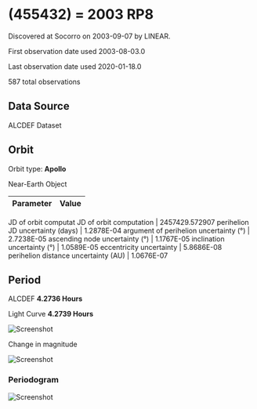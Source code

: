 # (455432) = 2003 RP8

Discovered at Socorro on 2003-09-07 by LINEAR.

First observation date used	2003-08-03.0

Last observation date used	2020-01-18.0

587 total observations

## Data Source

ALCDEF Dataset

## Orbit

Orbit type: **Apollo**

Near-Earth Object

Parameter | Value
| :--- | ---:
JD of orbit computat
JD of orbit computation		|	2457429.572907
perihelion JD uncertainty (days) |	1.2878E-04
argument of perihelion uncertainty (°) |	2.7238E-05
ascending node uncertainty (°)	|	1.1767E-05
inclination uncertainty (°)	|	1.0589E-05
eccentricity uncertainty	|	5.8686E-08
perihelion distance uncertainty (AU)  |	1.0676E-07

## Period
ALCDEF 		**4.2736  Hours**

Light Curve	**4.2739 Hours**

![Screenshot](https://github.com/renefiedel/MASTER-THESIS/blob/ec5c7cce018040ba7099341098e2252f723ba3f9/Project/Asteroids%20NEAs/New%20NEA's/2003RP8/2003%20RP8.png)

Change in magnitude

![Screenshot](https://github.com/renefiedel/MASTER-THESIS/blob/d707ec2de7f673fb9f66248c9358f46ea5732797/Project/Asteroids%20NEAs/New%20NEA's/2003RP8/New_light_curve_2003RP8.png)

### Periodogram

![Screenshot](https://github.com/renefiedel/MASTER-THESIS/blob/5f69380cc7cc047c14598c4f5a218eed997ec0ca/Project/Asteroids%20NEAs/New%20NEA's/2003RP8/Periodogram.png)

